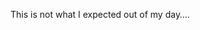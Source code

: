<!--
id: 617518939
link: http://kevinisom.info/post/617518939/this-is-not-what-i-expected-out-of-my-day
slug: this-is-not-what-i-expected-out-of-my-day
date: Fri May 21 2010 12:04:21 GMT+1200 (NZST)
raw: {"blog_name":"kevinisom","id":617518939,"post_url":"http://kevinisom.info/post/617518939/this-is-not-what-i-expected-out-of-my-day","slug":"this-is-not-what-i-expected-out-of-my-day","type":"text","date":"2010-05-21 00:04:21 GMT","timestamp":1274400261,"state":"published","format":"html","reblog_key":"iuvrm5W6","tags":[],"short_url":"http://tmblr.co/Zw68YyapfTR","highlighted":[],"feed_item":"http://twitter.com/kev_nz/statuses/14391169263","from_feed_id":"650289","note_count":0,"title":null,"body":"<p>This is not what I expected out of my day&#8230;.</p>"}
publish: 2010-05-021
tags: 
title: null
-->


This is not what I expected out of my day….


